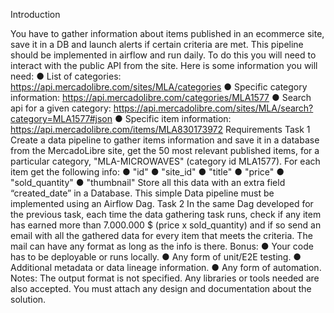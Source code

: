 Introduction

You have to gather information about items published in an ecommerce site, save it in a DB
and launch alerts if certain criteria are met. This pipeline should be implemented in
airflow and run daily. To do this you will need to interact with the public API from the site.
Here is some information you will need:
● List of categories: https://api.mercadolibre.com/sites/MLA/categories
● Specific category information: https://api.mercadolibre.com/categories/MLA1577
● Search api for a given category:
https://api.mercadolibre.com/sites/MLA/search?category=MLA1577#json
● Specific item information: https://api.mercadolibre.com/items/MLA830173972
Requirements
Task 1
Create a data pipeline to gather items information and save it in a database from the
MercadoLibre site, get the 50 most relevant published items, for a particular category,
"MLA-MICROWAVES" (category id MLA1577).
For each item get the following info:
● "id"
● "site_id"
● "title"
● "price"
● "sold_quantity"
● "thumbnail"
Store all this data with an extra field “created_date” in a Database.
This simple Data pipeline must be implemented using an Airflow Dag.
Task 2
In the same Dag developed for the previous task, each time the data gathering task runs,
check if any item has earned more than 7.000.000 $ (price x sold_quantity) and if so send an
email with all the gathered data for every item that meets the criteria. The mail can have any
format as long as the info is there.
Bonus:
● Your code has to be deployable or runs locally.
● Any form of unit/E2E testing.
● Additional metadata or data lineage information.
● Any form of automation.
Notes:
The output format is not specified.
Any libraries or tools needed are also accepted.
You must attach any design and documentation about the solution.
